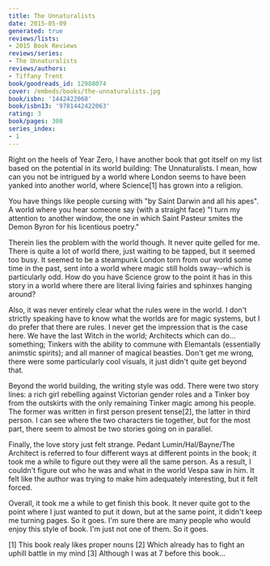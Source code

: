 ```yaml
---
title: The Unnaturalists
date: 2015-05-09
generated: true
reviews/lists:
- 2015 Book Reviews
reviews/series:
- The Unnaturalists
reviews/authors:
- Tiffany Trent
book/goodreads_id: 12988074
cover: /embeds/books/the-unnaturalists.jpg
book/isbn: '1442422068'
book/isbn13: '9781442422063'
rating: 3
book/pages: 308
series_index:
- 1
---
```

Right on the heels of Year Zero, I have another book that got itself on my list based on the potential in its world building: The Unnaturalists. I mean, how can you not be intrigued by a world where London seems to have been yanked into another world, where Science[1] has grown into a religion.  

You have things like people cursing with "by Saint Darwin and all his apes". A world where you hear someone say (with a straight face) "I turn my attention to another window, the one in which Saint Pasteur smites the Demon Byron for his licentious poetry."  

<!--more-->

Therein lies the problem with the world though. It never quite gelled for me. There is quite a lot of world there, just waiting to be tapped, but it seemed too busy. It seemed to be a steampunk London torn from our world some time in the past, sent into a world where magic still holds sway--which is particularly odd. How do you have Science grow to the point it has in this story in a world where there are literal living fairies and sphinxes hanging around?  

Also, it was never entirely clear what the rules were in the world. I don't strictly speaking have to know what the worlds are for magic systems, but I do prefer that there are rules. I never get the impression that is the case here. We have the last Witch in the world; Architects which can do... something; Tinkers with the ability to commune with Elemantals (essentially animstic spirits); and all manner of magical beasties. Don't get me wrong, there were some particularly cool visuals, it just didn't quite get beyond that.  

Beyond the world building, the writing style was odd. There were two story lines: a rich girl rebelling against Victorian gender roles and a Tinker boy from the outskirts with the only remaining Tinker magic among his people. The former was written in first person present tense[2], the latter in third person. I can see where the two characters tie together, but for the most part, there seem to almost be two stories going on in parallel.  

Finally, the love story just felt strange. Pedant Lumin/Hal/Bayne/The Architect is referred to four different ways at different points in the book; it took me a while to figure out they were all the same person. As a result, I couldn't figure out who he was and what in the world Vespa saw in him. It felt like the author was trying to make him adequately interesting, but it felt forced.  

Overall, it took me a while to get finish this book. It never quite got to the point where I just wanted to put it down, but at the same point, it didn't keep me turning pages. So it goes. I'm sure there are many people who would enjoy this style of book. I'm just not one of them. So it goes.  

[1] This book realy likes proper nouns   [2] Which already has to fight an uphill battle in my mind   [3] Although I was at 7 before this book...